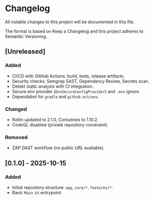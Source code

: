 # Changelog

All notable changes to this project will be documented in this file.

The format is based on Keep a Changelog and this project adheres to Semantic Versioning.

## [Unreleased]
### Added
- CI/CD with GitHub Actions: build, tests, release artifacts.
- Security checks: Semgrep SAST, Dependency Review, Secrets scan.
- Detekt static analysis with CI integration.
- Secure env provider (`EnvSecureConfigProvider`) and `.env` ignore.
- Dependabot for `gradle` and `github-actions`.

### Changed
- Kotlin updated to 2.1.0, Coroutines to 1.10.2.
- CodeQL disabled (private repository constraint).

### Removed
- ZAP DAST workflow (no public URL available).

## [0.1.0] - 2025-10-15
### Added
- Initial repository structure: `app`, `core/*`, `features/*`.
- Basic `Main.kt` entrypoint.
